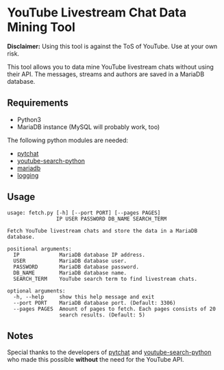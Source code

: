 # YouTube Livestream Chat Data Mining Tool

**Disclaimer:** Using this tool is against the ToS of YouTube. Use at your own risk.

This tool allows you to data mine YouTube livestream chats without using their API. The messages, streams and authors are saved in a MariaDB database.

## Requirements

* Python3
* MariaDB instance (MySQL will probably work, too)

The following python modules are needed:

* [pytchat](https://pypi.org/project/pytchat/)
* [youtube-search-python](https://pypi.org/project/youtube-search-python/)
* [mariadb](https://pypi.org/project/mariadb/)
* [logging](https://pypi.org/project/logging/)

## Usage

```text
usage: fetch.py [-h] [--port PORT] [--pages PAGES]
                IP USER PASSWORD DB_NAME SEARCH_TERM

Fetch YouTube livestream chats and store the data in a MariaDB
database.

positional arguments:
  IP             MariaDB database IP address.
  USER           MariaDB database user.
  PASSWORD       MariaDB database password.
  DB_NAME        MariaDB database name.
  SEARCH_TERM    YouTube search term to find livestream chats.

optional arguments:
  -h, --help     show this help message and exit
  --port PORT    MariaDB database port. (Default: 3306)
  --pages PAGES  Amount of pages to fetch. Each pages consists of 20
                 search results. (Default: 5)
```

## Notes

Special thanks to the developers of [pytchat](https://github.com/taizan-hokuto/pytchat) and  [youtube-search-python](https://github.com/alexmercerind/youtube-search-python) who made this possible **without** the need for the YouTube API.
